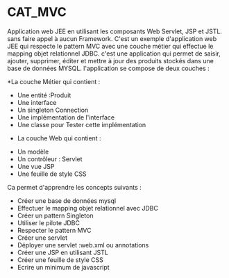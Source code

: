 # CAT_MVC
Application web JEE en utilisant les composants Web Servlet, JSP et JSTL. sans faire appel à aucun Framework. 
C'est un exemple d'application web JEE qui respecte le pattern MVC avec une couche métier qui effectue le mapping objet relationnel JDBC. c'est une application qui permet de saisir, ajouter, supprimer, éditer et mettre à jour des produits stockés dans une base de données MYSQL.
l'application se compose de deux couches : 

 *La couche Métier qui contient :
 - Une entité :Produit  
 - Une interface    
 - Un singleton Connection     
 - Une implémentation de l'interface  
 - Une classe pour Tester cette implémentation 
 
 * La couche Web qui contient :   
 - Un modèle    
 - Un contrôleur : Servlet  
 - Une vue JSP     
 - Une feuille de style CSS 
 
 Ca permet d'apprendre les concepts suivants :     
 - Créer une base de données mysql    
 - Effectuer le mapping objet relationnel avec JDBC   
 - Créer un pattern Singleton      
 - Utiliser le pilote JDBC    
 - Respecter le pattern MVC     
 - Créer une servlet    
 - Déployer une servlet :web.xml ou annotations    
 - Créer une JSP en utilisant JSTL  
 - Créer une feuille de style CSS     
 - Ecrire un minimum de javascript
